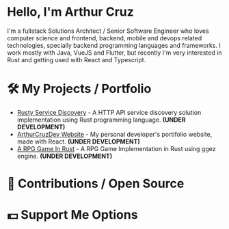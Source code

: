 # Hello, I'm Arthur Cruz
I'm a fullstack Solutions Architect / Senior Software Engineer who loves computer science and frontend, backend, mobile and devops related technologies, specially backend programming languages and frameworks. I work mostly with Java, VueJS and Flutter, but recently I'm very interested in Rust and getting used with React and Typescript.

# 🛠️ My Projects / Portfolio
* [Rusty Service Discovery](https://github.com/ArthurCruzDev/rusty-service-discovery) - A HTTP API service discovery solution implementation using Rust programming language. **(UNDER DEVELOPMENT)**
* [ArthurCruzDev Website](https://github.com/ArthurCruzDev/arthurcruzdev-website) - My personal developer's portifolio website, made with React. **(UNDER DEVELOPMENT)**
* [A RPG Game In Rust](https://github.com/ArthurCruzDev/rpg_game_rust) - A RPG Game Implementation in Rust using ggez engine. **(UNDER DEVELOPMENT)**
  
# 🤝 Contributions / Open Source

# 💵 Support Me Options
